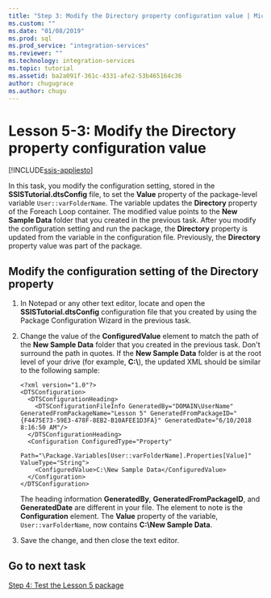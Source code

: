 ```yaml
---
title: "Step 3: Modify the Directory property configuration value | Microsoft Docs"
ms.custom: ""
ms.date: "01/08/2019"
ms.prod: sql
ms.prod_service: "integration-services"
ms.reviewer: ""
ms.technology: integration-services
ms.topic: tutorial
ms.assetid: ba2a091f-361c-4331-afe2-53b465164c36
author: chugugrace
ms.author: chugu
---
```

# Lesson 5-3: Modify the Directory property configuration value

[!INCLUDE[ssis-appliesto](../includes/applies-to-version/sqlserver-ssis.md)]



In this task, you modify the configuration setting, stored in the **SSISTutorial.dtsConfig** file, to set the **Value** property of the package-level variable `User::varFolderName`. The variable updates the **Directory** property of the Foreach Loop container. The modified value points to the **New Sample Data** folder that you created in the previous task. After you modify the configuration setting and run the package, the **Directory** property is updated from the variable in the configuration file. Previously, the **Directory** property value was part of the package.  
  
## Modify the configuration setting of the Directory property  
  
1.  In Notepad or any other text editor, locate and open the **SSISTutorial.dtsConfig** configuration file that you created by using the Package Configuration Wizard in the previous task.  
  
2.  Change the value of the **ConfiguredValue** element to match the path of the **New Sample Data** folder that you created in the previous task. Don't surround the path in quotes. If the **New Sample Data** folder is at the root level of your drive (for example, **C:\\**), the updated XML should be similar to the following sample:  
  
    ```
    <?xml version="1.0"?>
    <DTSConfiguration>
      <DTSConfigurationHeading>
        <DTSConfigurationFileInfo GeneratedBy="DOMAIN\UserName" GeneratedFromPackageName="Lesson 5" GeneratedFromPackageID="{F4475E73-59E3-478F-8EB2-B10AFEE1D3FA}" GeneratedDate="6/10/2018 8:16:50 AM"/>
      </DTSConfigurationHeading>
      <Configuration ConfiguredType="Property" 
          Path="\Package.Variables[User::varFolderName].Properties[Value]" ValueType="String">
        <ConfiguredValue>C:\New Sample Data</ConfiguredValue>
      </Configuration>
    </DTSConfiguration>  
    ```

    The heading information **GeneratedBy**, **GeneratedFromPackageID**, and **GeneratedDate** are different in your file. The element to note is the **Configuration** element. The **Value** property of the variable, `User::varFolderName`, now contains **C:\New Sample Data**.  
  
3.  Save the change, and then close the text editor.  
  
## Go to next task  
[Step 4: Test the Lesson 5 package](../integration-services/lesson-5-4-testing-the-lesson-5-tutorial-package.md)  
  
  
  
